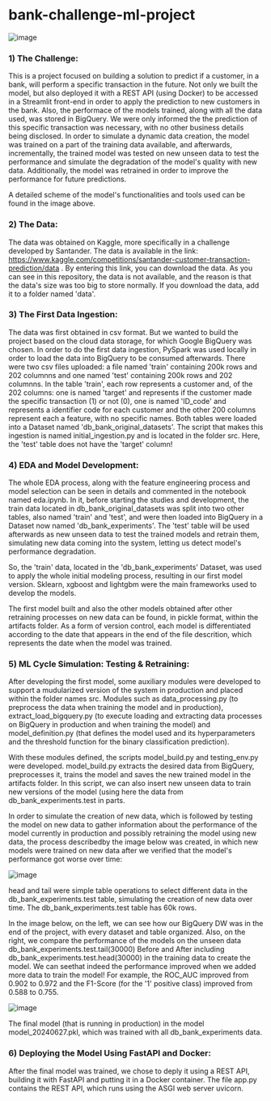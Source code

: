 # bank-challenge-ml-project

![image](https://github.com/T1burski/bank-challenge-ml-project/assets/100734219/ced4f6b6-f0ce-473e-b0a0-186c7041d701)

### 1) The Challenge:
This is a project focused on building a solution to predict if a customer, in a bank, will perform a specific transaction in the future. Not only we built the model, but also deployed it with a REST API (using Docker) to be accessed in a Streamlit front-end in order to apply the prediction to new customers in the bank. Also, the performace of the models trained, along with all the data used, was stored in BigQuery. We were only informed the the prediction of this specific transaction was necessary, with no other business details being disclosed. In order to simulate a dynamic data creation, the model was trained on a part of the training data available, and afterwards, incrementally, the trained model was tested on new unseen data to test the performance and simulate the degradation of the model's quality with new data. Additionally, the model was retrained in order to improve the performance for future predictions.

A detailed scheme of the model's functionalities and tools used can be found in the image above.

### 2) The Data:
The data was obtained on Kaggle, more specifically in a challenge developed by Santander. The data is available in the link: https://www.kaggle.com/competitions/santander-customer-transaction-prediction/data .
By entering this link, you can download the data. As you can see in this repository, the data is not available, and the reason is that the data's size was too big to store normally. If you download the data, add it to a folder named 'data'.

### 3) The First Data Ingestion:
The data was first obtained in csv format. But we wanted to build the project based on the cloud data storage, for which Google BigQuery was chosen. In order to do the first data ingestion, PySpark was used locally in order to load the data into BigQuery to be consumed afterwards. There were two csv files uploaded: a file named 'train' containing 200k rows and 202 columnns and one named 'test' containing 200k rows and 202 columnns. In the table 'train', each row represents a customer and, of the 202 columns: one is named 'target' and represents if the customer made the specific transaction (1) or not (0), one is named 'ID_code' and represents a identifier code for each customer and the other 200 columns represent each a feature, with no specific names. Both tables were loaded into a Dataset named 'db_bank_original_datasets'. The script that makes this ingestion is named initial_ingestion.py and is located in the folder src. Here, the 'test' table does not have the 'target' column!

### 4) EDA and Model Development:
The whole EDA process, along with the feature engineering process and model selection can be seen in details and commented in the notebook named eda.ipynb. In it, before starting the studies and development, the train data located in db_bank_original_datasets was split into two other tables, also named 'train' and 'test', and were then loaded into BigQuery in a Dataset now named 'db_bank_experiments'. The 'test' table will be used afterwards as new unseen data to test the trained models and retrain them, simulating new data coming into the system, letting us detect model's performance degradation.

So, the 'train' data, located in the 'db_bank_experiments' Dataset, was used to apply the whole initial modeling process, resulting in our first model version. Sklearn, xgboost and lightgbm were the main frameworks used to develop the models.

The first model built and also the other models obtained after other retraining processes on new data can be found, in pickle format, within the artifacts folder. As a form of version control, each model is differentiated according to the date that appears in the end of the file descrition, which represents the date when the model was trained.

### 5) ML Cycle Simulation: Testing & Retraining:
After developing the first model, some auxiliary modules were developed to support a mudularized version of the system in production and placed within the folder names src. Modules such as data_processing.py (to preprocess the data when training the model and in production), extract_load_bigquery.py (to execute loading and extracting data processes on BigQuery in production and when training the model) and model_definition.py (that defines the model used and its hyperparameters and the threshold function for the binary classification prediction).

With these modules defined, the scripts model_build.py and testing_env.py were developed. model_build.py extracts the desired data from BigQuery, preprocesses it, trains the model and saves the new trained model in the artifacts folder. In this script, we can also insert new unseen data to train new versions of the model (using here the data from db_bank_experiments.test in parts.

In order to simulate the creation of new data, which is followed by testing the model on new data to gather information about the performance of the model currently in production and possibly retraining the model using new data, the process describedby the image below was created, in which new models were trained on new data after we verified that the model's performance got worse over time:

![image](https://github.com/T1burski/bank-challenge-ml-project/assets/100734219/aa0bbfe1-3c6f-4634-8047-c0d4bd32eb6d)

head and tail were simple table operations to select different data in the db_bank_experiments.test table, simulating the creation of new data over time. The db_bank_experiments.test table has 60k rows.

In the image below, on the left, we can see how our BigQuery DW was in the end of the project, with every dataset and table organized. Also, on the right, we compare the performance of the models on the unseen data db_bank_experiments.test.tail(30000) Before and After including db_bank_experiments.test.head(30000) in the training data to create the model. We can seethat indeed the performance improved when we added more data to train the model! For example, the ROC_AUC improved from 0.902 to 0.972 and the F1-Score (for the '1' positive class) improved from 0.588 to 0.755. 

![image](https://github.com/T1burski/bank-challenge-ml-project/assets/100734219/05918f94-49ae-4d49-b7c4-fac399dc8c6e)

The final model (that is running in production) in the model model_20240627.pkl, which was trained with all db_bank_experiments data.

### 6) Deploying the Model Using FastAPI and Docker:
After the final model was trained, we chose to deply it using a REST API, building it with FastAPI and putting it in a Docker container. The file app.py contains the REST API, which runs using the ASGI web server uvicorn.

